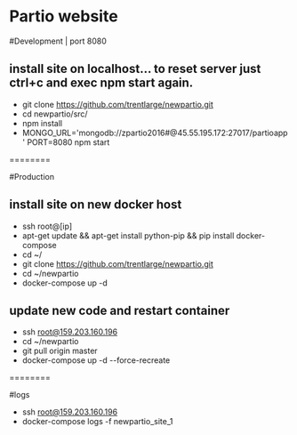 Partio website
========

#Development | port 8080
## install site on localhost... to reset server just ctrl+c and exec npm start again.

- git clone https://github.com/trentlarge/newpartio.git
- cd newpartio/src/ 
- npm install
- MONGO_URL='mongodb://zpartio2016#@45.55.195.172:27017/partioapp' PORT=8080 npm start 

========

#Production
## install site on new docker host

- ssh root@[ip]
- apt-get update && apt-get install python-pip && pip install docker-compose
- cd ~/
- git clone https://github.com/trentlarge/newpartio.git
- cd ~/newpartio
- docker-compose up -d

## update new code and restart container

- ssh root@159.203.160.196
- cd ~/newpartio
- git pull origin master
- docker-compose up -d --force-recreate

========

#logs
- ssh root@159.203.160.196
- docker-compose logs -f newpartio_site_1
